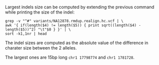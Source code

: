 Largest indels size can be computed by extending the previous command while printing the size of the indel:

```
grep -v "^#" variants/NA12878.rmdup.realign.hc.vcf | \
awk '{ if(length($4) != length($5)) { print sqrt((length($4) - length($5))^2) "\t"$0 } }' | \
sort -k1,1nr | head 
```

The indel sizes are computed as the absolute value of the difference in charater size between the 2 alleles.


The largest ones are 15bp long `chr1 17798774` and `chr1 1781728`. 




